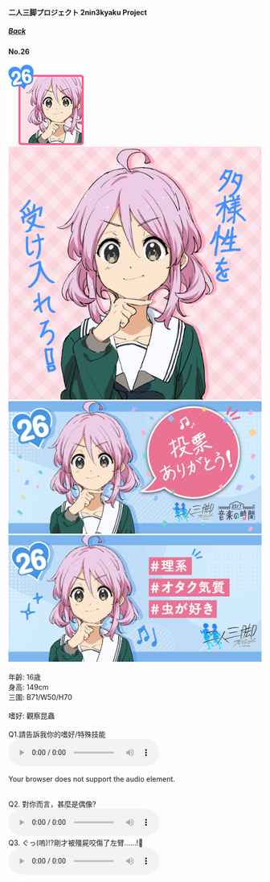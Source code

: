 #### 二人三脚プロジェクト 2nin3kyaku Project
##### [Back](2nin3kyaku_List.md)

#### No.26
<img src="../../../Img/Nanaon/2nin3kyaku/26/26_thumb.png"><br>
<img src="../../../Img/Nanaon/2nin3kyaku/26/26_main.png"><br>
<img src="../../../Img/Nanaon/2nin3kyaku/26/26_thanks.png"><br>
<img src="../../../Img/Nanaon/2nin3kyaku/26/26_desc.png"><br>
<br>
年齡: 16歳<br>
身高: 149cm<br>
三圍: B71/W50/H70<br>
<br>
嗜好: 觀察昆蟲<br>
<br>
Q1.請告訴我你的嗜好/特殊技能<br>
<audio controls="controls">
  <source type="audio/mp3" src="../../../Resources/2nin3kyaku/No26_voice_1.mp3"></source>
  <p>Your browser does not support the audio element.</p>
</audio><br>
Q2. 對你而言，甚麼是偶像? <br>
<audio controls="controls">
  <source type="audio/mp3" src="../../../Resources/2nin3kyaku/No26_voice_2.mp3"></source>
  <p>Your browser does not support the audio element.</p>
</audio><br>
Q3. ぐっ(嗚)!?剛才被殭屍咬傷了左臂……!🧟 <br>
<audio controls="controls">
  <source type="audio/mp3" src="../../../Resources/2nin3kyaku/No26_voice_3.mp3"></source>
  <p>Your browser does not support the audio element.</p>
</audio><br>